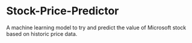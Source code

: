 # Stock-Price-Predictor
A machine learning model to try and predict the value of Microsoft stock based on historic price data.
